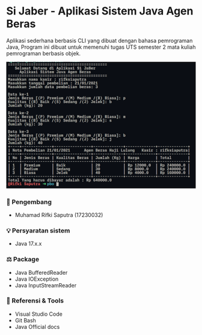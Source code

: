 # Si Jaber - Aplikasi Sistem Java Agen Beras

Aplikasi sederhana berbasis CLI yang dibuat dengan bahasa pemrograman Java, Program ini dibuat untuk memenuhi tugas UTS semester 2 mata kuliah pemrograman berbasis objek.

![](https://raw.githubusercontent.com/laheluki/SiJaBer/master/output.png)

### 🙉 Pengembang

- Muhamad Rifki Saputra (17230032)

### 💡 Persyaratan sistem

- Java 17.x.x

### ⚖️ Package

- Java BufferedReader
- Java IOException
- Java InputStreamReader

### 🔨 Referensi & Tools

- Visual Studio Code
- Git Bash
- Java Official docs
